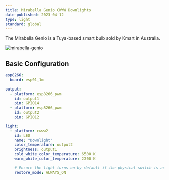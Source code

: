 ```yaml
---
title: Mirabella Genio CWWW Downlights
date-published: 2023-04-12
type: light
standard: global
---
```


The Mirabella Genio is a Tuya-based smart bulb sold by Kmart in
Australia.

![mirabella-genio](/mirabella-genio-b22-rgbw.jpg)

## Basic Configuration

``` yaml
esp8266:
  board: esp01_1m

output:
  - platform: esp8266_pwm
    id: output1
    pin: GPIO14
  - platform: esp8266_pwm
    id: output2
    pin: GPIO12

light:
  - platform: cwww2
    id: LED
    name: "Downlight"
    color_temperature: output2
    brightness: output1
    cold_white_color_temperature: 6500 K
    warm_white_color_temperature: 2700 K

    # Ensure the light turns on by default if the physical switch is actuated.
    restore_mode: ALWAYS_ON
```
